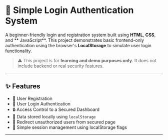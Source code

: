 

# 🔐 Simple Login Authentication System

A beginner-friendly login and registration system built using **HTML**, **CSS**, and ** JavaScript**. This project demonstrates basic frontend-only authentication using the browser's **LocalStorage** to simulate user login functionality.

> ⚠️ This project is for **learning and demo purposes only**. It does not include backend or real security features.

---

## ✨ Features

- 📝 User Registration
- 🔐 User Login Authentication
- 🔒 Access Control to a Secured Dashboard
- 💾 Data stored locally using `localStorage`
- 🚫 Redirect unauthorized users from secured page
- 🧹 Simple session management using localStorage flags

---


